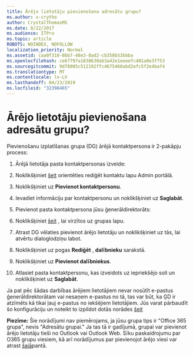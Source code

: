 ```yaml
---
title: Ārējo lietotāju pievienošana adresātu grupu?
ms.author: v-crytho
author: CrystalThomasMS
ms.date: 8/22/2017
ms.audience: ITPro
ms.topic: article
ROBOTS: NOINDEX, NOFOLLOW
localization_priority: Normal
ms.assetid: caa0f310-0bb7-48e3-8ad2-cb358b53bbba
ms.openlocfilehash: ce67797a1838630ab3a42e1eeeefc401a0e3f753
ms.sourcegitcommit: 9d78905c512192ffc4675468abd2efc5f2e4baf4
ms.translationtype: MT
ms.contentlocale: lv-LV
ms.lasthandoff: 04/23/2019
ms.locfileid: "32398465"
---
```

# <a name="adding-external-users-to-a-distribution-group"></a>Ārējo lietotāju pievienošana adresātu grupu?

Pievienošanu izplatīšanas grupa (DG) ārējā kontaktpersona ir 2-pakāpju process:
  
1. Ārējā lietotāja pasta kontaktpersonas izveide:
    
1. Noklikšķiniet [šeit](https://admin.microsoft.com/adminportal/home#/Contact) orientēties rediģēt kontaktu lapu Admin portālā. 
    
2. Noklikšķiniet uz **Pievienot kontaktpersonu**.
    
3. Ievadiet informāciju par kontaktpersonu un noklikšķiniet uz **Saglabāt**.
    
2. Pievienot pasta kontaktpersona jūsu ģenerāldirektorāts:
    
1. Noklikšķiniet [šeit](https://admin.microsoft.com/adminportal/home#/groups) , lai virzītos uz grupas lapu. 
    
2. Atrast DG vēlaties pievienot ārējo lietotāju un noklikšķiniet uz tās, lai atvērtu dialoglodziņu labot.
    
3. Noklikšķiniet uz pogas **Rediģēt** , **dalībnieku** sarakstā. 
    
4. Noklikšķiniet uz **Pievienot dalībniekus**.
    
5. Atlasiet pasta kontaktpersonu, kas izveidots uz iepriekšējo soli un noklikšķiniet uz **Saglabāt**.
    
Ja pat pēc šādas darbības ārējiem lietotājiem nevar nosūtīt e-pastus ģenerāldirektorātam vai nesaņem e-pastus no tā, tas var būt, ka ĢD ir atzīmēts kā tikai ļauj e-pastus no iekšējiem lietotājiem. Jūs varat pārbaudīt šo konfigurāciju un noteikt to izpildot dotās norādes [šeit](https://support.office.com/article/Fix-email-delivery-issues-for-error-code-5-7-133-in-Office-365-991abc19-7756-438f-abcb-39f69b80f284.aspx)
  
 **Piezīme:** Šie norādījumi nav piemērojams, ja jūsu grupa tips ir "Office 365 grupa", nevis "Adresātu grupai." Ja tas tā ir gadījumā, grupai var pievienot ārējo lietotāju tieši no Outlook vai Outlook Web. Sīku paskaidrojumu par O365 grupu viesiem, kā arī norādījumus par pievienojot ārējo viesi var atrast [šajā](https://support.office.com/article/Guest-access-in-Office-365-Groups-bfc7a840-868f-4fd6-a390-f347bf51aff6.aspx)pantā.
  

